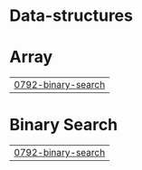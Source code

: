 # Data-structures


# Array
|  |
| ------- |
| [0792-binary-search](https://github.com/durgesh2411/Data-structures/tree/master/0792-binary-search) |
# Binary Search
|  |
| ------- |
| [0792-binary-search](https://github.com/durgesh2411/Data-structures/tree/master/0792-binary-search) |